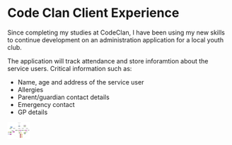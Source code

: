 # Code Clan Client Experience

Since completing my studies at CodeClan, I have been using my new skills to continue development on an administration application for a local youth club.

The application will track attendance and store inforamtion about the service users. Critical information such as:

- Name, age and address of the service user
- Allergies
- Parent/guardian contact details
- Emergency contact
- GP details

<img src="./assets/vision-refactor-pycp.png" alt="Vision of refactor diagram" style="zoom:5%;" />
